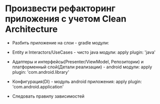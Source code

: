 # Произвести рефакторинг приложения с учетом Clean Architecture

- Разбить приложение на слои - gradle модули:
- Entity и Interactors/UseCases - чисто java модули: apply plugin: 'java'
- Адаптеры и интерфейсы(Presenter/ViewModel, Репозитории) и платформенный слой(Детали реализации) - android модули: apply plugin: 'com.android.library'
- Конфигурация(DI) - модуль android приложения: apply plugin: 'com.android.application'

- Следовать правилу зависимостей
